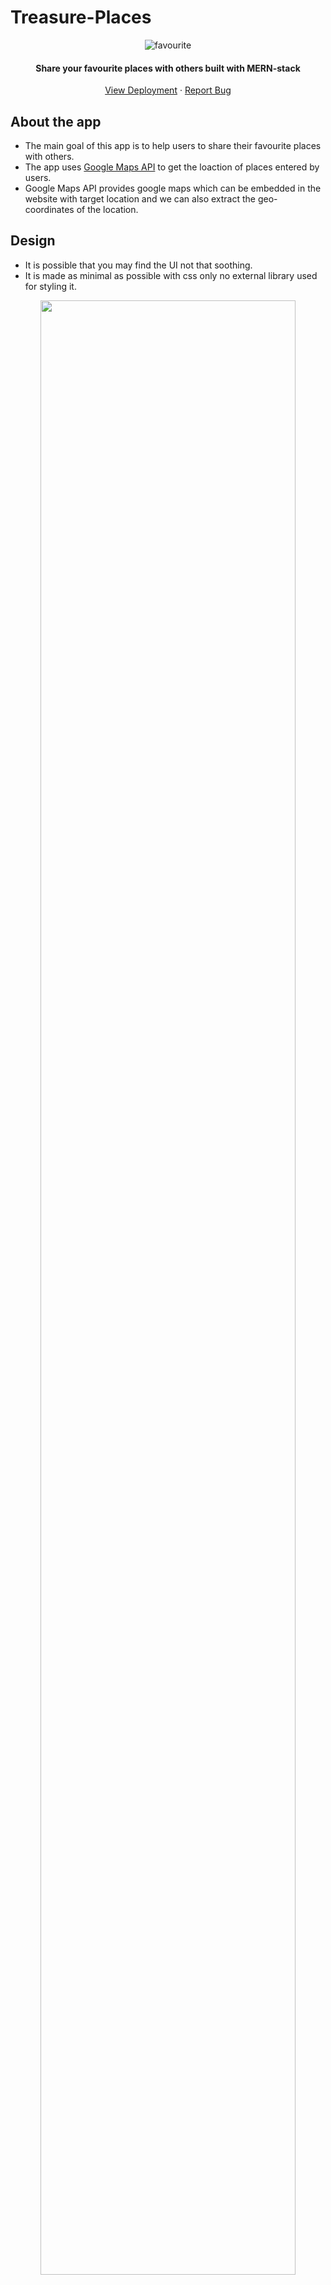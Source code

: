 # Treasure-Places

<div align="center">
  <a>
    <img src="https://cdn-icons-png.flaticon.com/64/3953/3953880.png" alt="favourite" />
  </a>

<h4 align="center">Share your favourite places with others built with MERN-stack</h4>

  <p align="center">
    <a href="">View Deployment</a>
    ·
    <a href="https://github.com/im-abhi/mern-project/issues">Report Bug</a>
  </p>
</div>

## About the app

- The main goal of this app is to help users to share their favourite places with others.
- The app uses [Google Maps API](https://developers.google.com/maps/apis-by-platform) to get the loaction of places entered by users.
- Google Maps API provides google maps which can be embedded in the website with target location and we can also extract the geo-coordinates of the location.

## Design
- It is possible that you may find the UI not that soothing.
- It is made as minimal as possible with css only no external library used for styling it.

<p align="center">
<img src="https://user-images.githubusercontent.com/86161191/184145492-71c16ced-8ea7-42a0-821e-78e4c089e6dc.png" width="90%"/>
</p>
<!--
![image](https://user-images.githubusercontent.com/86161191/184145492-71c16ced-8ea7-42a0-821e-78e4c089e6dc.png)
-->

## Built With 🛠

- [![MongoDB][mongodb]][mongodb-url]
- [![Express][express.js]][express-url]
- [![React][react.js]][react-url]
- [![Node][node.js]][node-url]

[express.js]: https://img.shields.io/badge/express.js-cb776d?style=for-the-badge&logo=express&logoColor=white
[express-url]: http://expressjs.com/
[node.js]: https://img.shields.io/badge/node.js-9bc148?style=for-the-badge&logo=nodedotjs&logoColor=white
[node-url]: https://nodejs.org/en/
[mongodb]: https://img.shields.io/badge/mongodb-52584a?style=for-the-badge&logo=mongodb&logoColor=389c44
[mongodb-url]: https://www.mongodb.com/
[react.js]: https://img.shields.io/badge/React-276191?style=for-the-badge&logo=react&logoColor=65cbe9
[react-url]: https://reactjs.org/

## About MERN-Stack

MERN stands for MongoDB, Express, React, Node, after the four key technologies that make up the stack.

- MongoDB - document database
- Express(.js) - Node.js web framework
- React(.js) - a client-side JavaScript framework
- Node(.js) - the premier JavaScript web server

Express and Node make up the middle (application) tier. Express.js is a server-side web framework, and Node.js the popular and powerful JavaScript server platform. Regardless of which variant you choose, ME(RVA)N is the ideal approach to working with JavaScript and JSON, all the way through.

## Setup

1. Fork and clone the repository locally.
2. Navigate to the cloned folder
3. Download the latest version of [Node.js](https://nodejs.org/en/download/) for your OS
4. Install [yarn](https://yarnpkg.com/) globally with the command

```
npm install yarn --global
```

4. Starting the frontend client

```
cd frontend
yarn install
yarn start
```

5. Starting the backend server

```
cd backend
yarn install
yarn start
```

## Contributing

Contributions are what make the open source community such an amazing place to learn, inspire, and create. Any contributions you make are **greatly appreciated**.

If you have a suggestion that would make this better, please fork the repo and create a pull request. You can also simply open an issue with the tag "enhancement" or "feature".
Don't forget to give the project a star!

1. Fork the Project
2. Create your Feature Branch (`git checkout -b feature/AmazingFeature`)
3. Commit your Changes (`git commit -m 'Add some AmazingFeature'`)
4. Push to the Branch (`git push origin feature/AmazingFeature`)
5. Open a Pull Request

## License

This application is released under MIT License for fair use (see [License](https://github.com/im-abhi/Clouddy/blob/master/LICENSE)).

